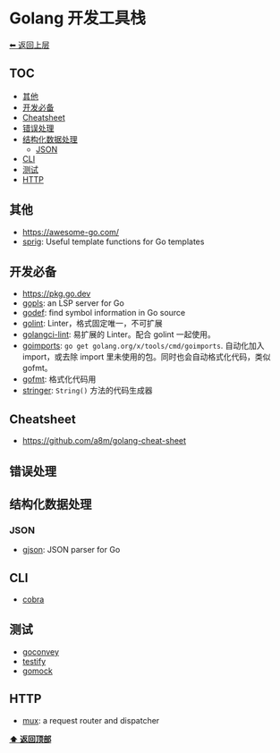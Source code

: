 <a name="top"></a>
# Golang 开发工具栈

[⬅︎ 返回上层](../#go)

## TOC

<!-- MarkdownTOC GFM -->

- [其他](#其他)
- [开发必备](#开发必备)
- [Cheatsheet](#cheatsheet)
- [错误处理](#错误处理)
- [结构化数据处理](#结构化数据处理)
    - [JSON](#json)
- [CLI](#cli)
- [测试](#测试)
- [HTTP](#http)

<!-- /MarkdownTOC -->

## 其他

- https://awesome-go.com/
- [sprig](https://github.com/Masterminds/sprig): Useful template functions for Go templates


## 开发必备

- https://pkg.go.dev
- [gopls](https://github.com/golang/tools/tree/master/gopls): an LSP server for Go
- [godef](https://github.com/rogpeppe/godef): find symbol information in Go source
- [golint](https://github.com/golang/lint): Linter，格式固定唯一，不可扩展
- [golangci-lint](https://golangci-lint.run/): 易扩展的 Linter。配合 golint 一起使用。
- [goimports](https://godoc.org/golang.org/x/tools/cmd/goimports): `go get golang.org/x/tools/cmd/goimports`. 自动化加入 import，或去除 import 里未使用的包。同时也会自动格式化代码，类似 gofmt。
- [gofmt](https://golang.org/cmd/gofmt/): 格式化代码用
- [stringer](https://pkg.go.dev/golang.org/x/tools/cmd/stringer): `String()` 方法的代码生成器

## Cheatsheet

- https://github.com/a8m/golang-cheat-sheet

## 错误处理

## 结构化数据处理

### JSON

- [gjson](https://github.com/tidwall/gjson): JSON parser for Go

## CLI

- [cobra](https://github.com/spf13/cobra)

## 测试

- [goconvey](https://github.com/smartystreets/goconvey)
- [testify](https://github.com/stretchr/testify)
- [gomock](https://github.com/golang/mock/)

## HTTP

- [mux](https://github.com/gorilla/mux): a request router and dispatcher

**[⬆ 返回顶部](#top)**
